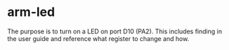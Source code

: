 # arm-led

The purpose is to turn on a LED on port D10 (PA2). This includes finding in the user guide and reference what register to change and how.
